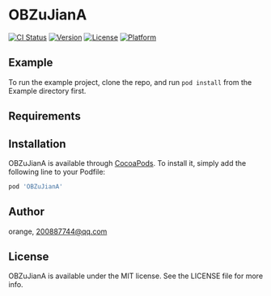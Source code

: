 # OBZuJianA

[![CI Status](https://img.shields.io/travis/orange/OBZuJianA.svg?style=flat)](https://travis-ci.org/orange/OBZuJianA)
[![Version](https://img.shields.io/cocoapods/v/OBZuJianA.svg?style=flat)](https://cocoapods.org/pods/OBZuJianA)
[![License](https://img.shields.io/cocoapods/l/OBZuJianA.svg?style=flat)](https://cocoapods.org/pods/OBZuJianA)
[![Platform](https://img.shields.io/cocoapods/p/OBZuJianA.svg?style=flat)](https://cocoapods.org/pods/OBZuJianA)

## Example

To run the example project, clone the repo, and run `pod install` from the Example directory first.

## Requirements

## Installation

OBZuJianA is available through [CocoaPods](https://cocoapods.org). To install
it, simply add the following line to your Podfile:

```ruby
pod 'OBZuJianA'
```

## Author

orange, 200887744@qq.com

## License

OBZuJianA is available under the MIT license. See the LICENSE file for more info.
